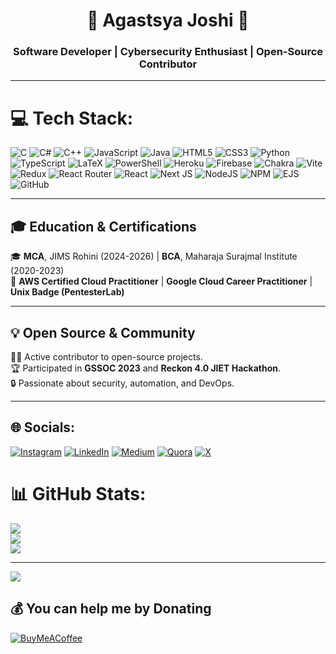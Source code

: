 <h1 align="center">🚀 Agastsya Joshi 🚀</h1>
<h3 align="center">Software Developer | Cybersecurity Enthusiast | Open-Source Contributor</h3>

---

# 💻 Tech Stack:
![C](https://img.shields.io/badge/c-%2300599C.svg?style=flat&logo=c&logoColor=white) ![C#](https://img.shields.io/badge/c%23-%23239120.svg?style=flat&logo=csharp&logoColor=white) ![C++](https://img.shields.io/badge/c++-%2300599C.svg?style=flat&logo=c%2B%2B&logoColor=white) ![JavaScript](https://img.shields.io/badge/javascript-%23323330.svg?style=flat&logo=javascript&logoColor=%23F7DF1E) ![Java](https://img.shields.io/badge/java-%23ED8B00.svg?style=flat&logo=openjdk&logoColor=white) ![HTML5](https://img.shields.io/badge/html5-%23E34F26.svg?style=flat&logo=html5&logoColor=white) ![CSS3](https://img.shields.io/badge/css3-%231572B6.svg?style=flat&logo=css3&logoColor=white) ![Python](https://img.shields.io/badge/python-3670A0?style=flat&logo=python&logoColor=ffdd54) ![TypeScript](https://img.shields.io/badge/typescript-%23007ACC.svg?style=flat&logo=typescript&logoColor=white) ![LaTeX](https://img.shields.io/badge/latex-%23008080.svg?style=flat&logo=latex&logoColor=white) ![PowerShell](https://img.shields.io/badge/PowerShell-%235391FE.svg?style=flat&logo=powershell&logoColor=white) ![Heroku](https://img.shields.io/badge/heroku-%23430098.svg?style=flat&logo=heroku&logoColor=white) ![Firebase](https://img.shields.io/badge/firebase-%23039BE5.svg?style=flat&logo=firebase) ![Chakra](https://img.shields.io/badge/chakra-%234ED1C5.svg?style=flat&logo=chakraui&logoColor=white) ![Vite](https://img.shields.io/badge/vite-%23646CFF.svg?style=flat&logo=vite&logoColor=white) ![Redux](https://img.shields.io/badge/redux-%23593d88.svg?style=flat&logo=redux&logoColor=white) ![React Router](https://img.shields.io/badge/React_Router-CA4245?style=flat&logo=react-router&logoColor=white) ![React](https://img.shields.io/badge/react-%2320232a.svg?style=flat&logo=react&logoColor=%2361DAFB) ![Next JS](https://img.shields.io/badge/Next-black?style=flat&logo=next.js&logoColor=white) ![NodeJS](https://img.shields.io/badge/node.js-6DA55F?style=flat&logo=node.js&logoColor=white) ![NPM](https://img.shields.io/badge/NPM-%23CB3837.svg?style=flat&logo=npm&logoColor=white) ![EJS](https://img.shields.io/badge/ejs-%23B4CA65.svg?style=flat&logo=ejs&logoColor=black) ![GitHub](https://img.shields.io/badge/github-%23121011.svg?style=flat&logo=github&logoColor=white)


---

## 🎓 Education & Certifications  
🎓 **MCA**, JIMS Rohini (2024-2026) | **BCA**, Maharaja Surajmal Institute (2020-2023)  
📜 **AWS Certified Cloud Practitioner** | **Google Cloud Career Practitioner** | **Unix Badge (PentesterLab)**  

---

## 💡 Open Source & Community  
👨‍💻 Active contributor to open-source projects.  
🏆 Participated in **GSSOC 2023** and **Reckon 4.0 JIET Hackathon**.  
🔒 Passionate about security, automation, and DevOps.  

---

## 🌐 Socials:
[![Instagram](https://img.shields.io/badge/Instagram-%23E4405F.svg?logo=Instagram&logoColor=white)](https://instagram.com/https://www.instagram.com/agastsya/) [![LinkedIn](https://img.shields.io/badge/LinkedIn-%230077B5.svg?logo=linkedin&logoColor=white)](https://linkedin.com/in/https://www.linkedin.com/in/agastsya-joshi-b6a929202/) [![Medium](https://img.shields.io/badge/Medium-12100E?logo=medium&logoColor=white)](https://medium.com/@https://medium.com/@agastsya007) [![Quora](https://img.shields.io/badge/Quora-%23B92B27.svg?logo=Quora&logoColor=white)](https://quora.com/profile/https://www.quora.com/profile/Agastsya-Joshi-2/) [![X](https://img.shields.io/badge/X-black.svg?logo=X&logoColor=white)](https://x.com/https://x.com/Agastsya1) 

# 📊 GitHub Stats:
![](https://github-readme-stats.vercel.app/api?username=agastsya&theme=dark&hide_border=false&include_all_commits=true&count_private=true)<br/>
![](https://nirzak-streak-stats.vercel.app/?user=agastsya&theme=dark&hide_border=false)<br/>
![](https://github-readme-stats.vercel.app/api/top-langs/?username=agastsya&theme=dark&hide_border=false&include_all_commits=true&count_private=true&layout=compact)

---
[![](https://visitcount.itsvg.in/api?id=agastsya&icon=0&color=0)](https://visitcount.itsvg.in)

  ## 💰 You can help me by Donating
  [![BuyMeACoffee](https://img.shields.io/badge/Buy%20Me%20a%20Coffee-ffdd00?style=for-the-badge&logo=buy-me-a-coffee&logoColor=black)](https://buymeacoffee.com/https://buymeacoffee.com/agastsya) 

  
<!-- Proudly created with GPRM ( https://gprm.itsvg.in ) -->
